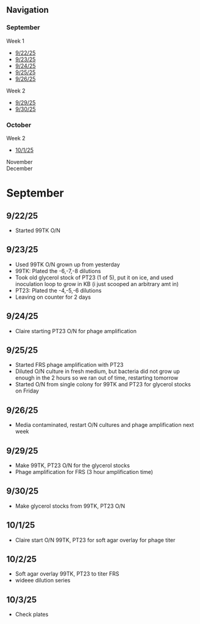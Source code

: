 ## Navigation

### September <br>
Week 1
- [9/22/25](#92225)
- [9/23/25](#92325)
- [9/24/25](#92425)
- [9/25/25](#92525)
- [9/26/25](#92625) <br>

Week 2 <br>
- [9/29/25](#92925)
- [9/30/25](#93025) <br>

### October <br>

Week 2
- [10/1/25](#10125)

November <br>
December <br>


# September

## 9/22/25
- Started 99TK O/N

## 9/23/25
- Used 99TK O/N grown up from yesterday
- 99TK: Plated the -6,-7,-8 dilutions
- Took old glycerol stock of PT23 (1 of 5), put it on ice, and used inoculation loop to grow in KB (i just scooped an arbitrary amt in)
- PT23: Plated the -4,-5,-6 dilutions
- Leaving on counter for 2 days

## 9/24/25
- Claire starting PT23 O/N for phage amplification

## 9/25/25
- Started FRS phage amplification with PT23
- Diluted O/N culture in fresh medium, but bacteria did not grow up enough in the 2 hours so we ran out of time, restarting tomorrow
- Started O/N from single colony for 99TK and PT23 for glycerol stocks on Friday

## 9/26/25
- Media contaminated, restart O/N cultures and phage amplification next week

## 9/29/25
- Make 99TK, PT23 O/N for the glycerol stocks
- Phage amplification for FRS (3 hour amplification time)

## 9/30/25
- Make glycerol stocks from 99TK, PT23 O/N

## 10/1/25
- Claire start O/N 99TK, PT23 for soft agar overlay for phage titer

## 10/2/25
- Soft agar overlay 99TK, PT23 to titer FRS 
- wideee dilution series

## 10/3/25
- Check plates
